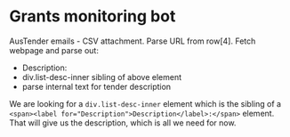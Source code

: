 # Grants monitoring bot

AusTender emails - CSV attachment. Parse URL from row[4]. Fetch webpage and parse out:
  - <span><label for="Description">Description</label>:</span>
  - div.list-desc-inner sibling of above element
  - parse internal text for tender description

We are looking for a `div.list-desc-inner` element which is the sibling of a  `<span><label for="Description">Description</label>:</span>` element. That will give us the description, which is all we need for now.
